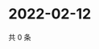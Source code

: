 # 2022-02-12

共 0 条

<!-- BEGIN WEIBO -->
<!-- 最后更新时间 Sat Feb 12 2022 16:16:12 GMT+0800 (China Standard Time) -->

<!-- END WEIBO -->
